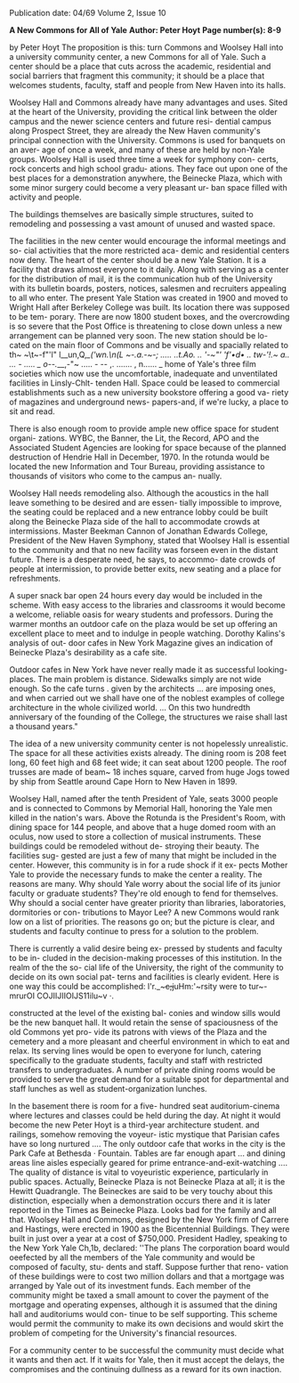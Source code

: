 Publication date: 04/69
Volume 2, Issue 10

**A New Commons for All of Yale**
**Author: Peter Hoyt**
**Page number(s): 8-9**

by Peter Hoyt 
The proposition is this: turn Commons and 
Woolsey Hall into a university community 
center, a new Commons for all of Yale. 
Such a center should be a place that cuts 
across the academic, residential and social 
barriers that fragment this community; it 
should be a place that welcomes students, 
faculty, staff and people from New Haven 
into its halls. 

Woolsey Hall and Commons already 
have many advantages and uses. Sited at 
the heart of the University, providing the 
critical link between the older campus and 
the newer science centers and future resi-
dential campus along Prospect Street, they 
are already the New Haven community's 
principal connection with the University. 
Commons is used for banquets on an aver-
age of once a week, and many of these are 
held by non-Yale groups. Woolsey Hall is 
used three time a week for symphony con-
certs, rock concerts and high school gradu-
ations. They face out upon one of the best 
places for a demonstration anywhere, the 
Beinecke Plaza, which with some minor 
surgery could become a very pleasant ur-
ban space filled with activity and people. 

The buildings themselves are basically 
simple structures, suited to remodeling 
and possessing a vast amount of unused 
and wasted space. 

The facilities in the new center would 
encourage the informal meetings and so-
cial activities that the more restricted aca-
demic and residential centers now deny. 
The heart of the center should be a new 
Yale Station. It is a facility that draws 
almost everyone to it daily. Along with 
serving as a center for the distribution of 
mail, it is the communication hub of the 
University with its bulletin boards, posters, 
notices, salesmen and recruiters appealing 
to all who enter. The present Yale Station 
was created in 1900 and moved to Wright 
Hall after Berkeley College was built. Its 
location there was supposed to be tem-
porary. There are now 1800 student boxes, 
and the overcrowding is so severe that the 
Post Office is threatening to close down 
unless a new arrangement can be planned 
very soon. The new station should be lo-
cated on the main floor of Commons and 
be visually and spacially related to th~ 
~\t~-f"'l" l__un,Q,_\_\('wn.\n(L ~-.a.-~-; ..... ..t.Ao. .. '-~"' 'f'•d• .. tw-\'!.~ 
a.. ... - ..... _ o--.___,-"\~ ..... - -- ,. ....... , n...... _ 
home of Yale's three film societies which 
now use the uncomfortable, inadequate 
and unventilated facilities in Linsly-Chlt-
tenden Hall. Space could be leased to 
commercial establishments such as a new 
university bookstore offering a good va-
riety of magazines and underground news-
papers-and, if we're lucky, a place to 
sit and read. 

There is also enough room to provide 
ample new office space for student organi-
zations. WYBC, the Banner, the Lit, the 
Record, APO and the Associated Student 
Agencies are looking for space because of 
the planned destruction of Hendrie Hall 
in December, 1970. In the rotunda would 
be located the new Information and Tour 
Bureau, providing assistance to thousands 
of visitors who come to the campus an-
nually. 

Woolsey Hall needs remodeling also. 
Although the acoustics in the hall leave 
something to be desired and are essen-
tially impossible to improve, the seating 
could be replaced and a new entrance 
lobby could be built along the Beinecke 
Plaza side of the hall to accommodate 
crowds at intermissions. Master Beekman 
Cannon of Jonathan Edwards College, 
President of the New Haven Symphony, 
stated that Woolsey Hall is essential to the 
community and that no new facility was 
forseen even in the distant future. There 
is a desperate need, he says, to accommo-
date crowds of people at intermission, 
to provide better exits, new seating and a 
place for refreshments. 

A super snack bar open 24 hours every 
day would be included in the scheme. With 
easy access to the libraries and classrooms 
it would become a welcome, reliable oasis 
for weary students and professors. During 
the warmer months an outdoor cafe on the 
plaza would be set up offering an excellent 
place to meet and to indulge in people 
watching. Dorothy Kalins's analysis of out-
door cafes in New York Magazine gives an 
indication of Beinecke Plaza's desirability 
as a cafe site. 

Outdoor cafes in New York have never 
really made it as successful looking-places. 
The main problem is distance. Sidewalks 
simply are not wide enough. So the cafe turns 
. 
given by the architects ... are imposing 
ones, and when carried out we shall have 
one of the noblest examples of college 
architecture in the whole civilized world. 
... On this two hundredth anniversary of 
the founding of the College, the structures 
we raise shall last a thousand years." 

The idea of a new university community 
center is not hopelessly unrealistic. The 
space for all these activities exists already. 
The dining room is 208 feet long, 60 feet 
high and 68 feet wide; it can seat about 
1200 people. The roof trusses are made of 
beam~ 18 inches square, carved from huge 
Jogs towed by ship from Seattle around 
Cape Horn to New Haven in 1899. 

Woolsey Hall, named after the tenth 
President of Yale, seats 3000 people and 
is connected to Commons by Memorial 
Hall, honoring the Yale men killed in the 
nation's wars. Above the Rotunda is the 
President's Room, with dining space for 
144 people, and above that a huge domed 
room with an oculus, now used to store 
a collection of musical instruments. These 
buildings could be remodeled without de-
stroying their beauty. The facilities sug-
gested are just a few of many that might 
be included in the center. However, this 
community is in for a rude shock if it ex-
pects Mother Yale to provide the necessary 
funds to make the center a reality. The 
reasons are many. Why should Yale worry 
about the social life of its junior faculty 
or graduate students? They're old enough 
to fend for themselves. Why should a 
social center have greater priority than 
libraries, laboratories, dormitories or con-
tributions to Mayor Lee? A new Commons 
would rank low on a list of priorities. The 
reasons go on; but the picture is clear, 
and students and faculty continue to press 
for a solution to the problem. 

There is currently a valid desire being ex-
pressed by students and faculty to be in-
cluded in the decision-making processes of 
this institution. In the realm of the the so-
cial life of the University, the right of the 
community to decide on its own social pat-
terns and facilities is clearly evident. Here 
is one way this could be accomplished: 
l'r._~~~c;j~~uHm:'~rsity were to tur~-
mrurOI COJIIJIIOIJS11ilu~v ·. 

constructed at the level of the existing bal-
conies and window sills would be the new 
banquet hall. It would retain the sense of 
spaciousness of the old Commons yet pro-
vide its patrons with views of the Plaza and 
the cemetery and a more pleasant and 
cheerful environment in which to eat and 
relax. Its serving lines would be open to 
everyone for lunch, catering specifically 
to the graduate students, faculty and staff 
with restricted transfers to undergraduates. 
A number of private dining rooms would 
be provided to serve the great demand for 
a suitable spot for departmental and staff 
lunches as well as student-organization 
lunches. 

In the basement there is room for a five-
hundred seat auditorium-cinema where 
lectures and classes could be held during 
the day. At night it would become the new 
Peter Hoyt is a third-year architecture 
student. 
and railings, somehow removing the voyeur-
istic mystique that Parisian cafes have so long 
nurtured .... The only outdoor cafe that 
works in the city is the Park Cafe at Bethesda 
· Fountain. Tables are far enough apart ... 
and dining areas line aisles especially geared 
for prime entrance-and-exit-watching .... 
The quality of distance is vital to voyeuristic 
experience, particularly in public spaces. 
Actually, Beinecke Plaza is not Beinecke 
Plaza at all; it is the Hewitt Quadrangle. 
The Beineckes are said to be very touchy 
about this distinction, especially when a 
demonstration occurs there and it is later 
reported in the Times as Beinecke Plaza. 
Looks bad for the family and all that. 
Woolsey Hall and Commons, designed 
by the New York firm of Carrere and 
Hastings, were erected in 1900 as the 
Bicentennial Buildings. They were built in 
just over a year at a cost of $750,000. 
President Hadley, speaking to the New 
York Yale Ch,1b, declared: ''The plans 
The corporation board would oeefected 
by all the members of the Yale community 
and would be composed of faculty, stu-
dents and staff. Suppose further that reno-
vation of these buildings were to cost two 
million dollars and that a mortgage was 
arranged by Yale out of its investment 
funds. Each member of the community 
might be taxed a small amount to cover 
the payment of the mortgage and operating 
expenses, although it is assumed that the 
dining hall and auditoriums would con-
tinue to be self supporting. This scheme 
would permit the community to make its 
own decisions and would skirt the problem 
of competing for the University's financial 
resources. 

For a community center to be successful 
the community must decide what it wants 
and then act. If it waits for Yale, then it 
must accept the delays, the compromises 
and the continuing dullness as a reward 
for its own inaction.